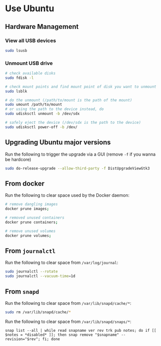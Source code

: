 # Use Ubuntu

## Hardware Management

### View all USB devices

```bash
sudo lsusb
```

### Unmount USB drive

```bash
# check available disks
sudo fdisk -l

# check mount points and find mount point of disk you want to unmount
sudo lsblk

# do the unmount (/path/to/mount is the path of the mount)
sudo umount /path/to/mount
# or using the path to the device instead, do
sudo udisksctl unmount -b /dev/sdx

# safely eject the device (/dev/sdx is the path to the device)
sudo udisksctl power-off -b /dev/
```





## Upgrading Ubuntu major versions

Run the following to trigger the upgrade via a GUI (remove `-f` if you wanna be hardcore)

```bash
sudo do-release-upgrade --allow-third-party -f DistUpgradeViewGtk3
```

## From docker

Run the following to clear space used by the Docker daemon:

```bash
# remove dangling images
docker prune images;

# removed unused containers
docker prune containers;

# remove unused volumes
docker prune volumes;
```

## From `journalctl`

Run the following to clear space from `/var/log/journal`:

```bash
sudo journalctl --rotate
sudo journalctl --vacuum-time=1d
```

## From `snapd`

Run the following to clear space from `/var/lib/snapd/cache/*`:

```bash
sudo rm /var/lib/snapd/cache/*
```

Run the following to clear space from `/var/lib/snapd/snaps/*`:

```
snap list --all | while read snapname ver rev trk pub notes; do if [[ $notes = *disabled* ]]; then snap remove "$snapname" --revision="$rev"; fi; done
```
